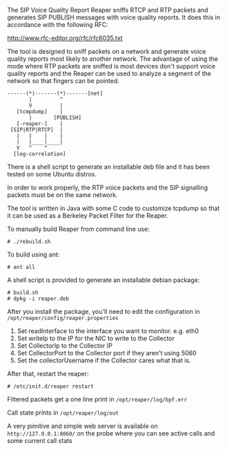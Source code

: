 The SIP Voice Quality Report Reaper sniffs RTCP and RTP packets and generates
SIP PUBLISH messages with voice quality reports.  It does this in accordance
with the following RFC:

http://www.rfc-editor.org/rfc/rfc6035.txt

The tool is designed to sniff packets on a network and generate voice quality
reports most likely to another network.  The advantage of using the mode where
RTP packets are sniffed is most devices don't support voice quality reports
and the Reaper can be used to analyze a segment of the network so that
fingers can be pointed.

```
------(*)-------(*)-------[net]
       |         ^
       V         |
   [tcmpdump]    |
       |       [PUBLISH]
   [-reaper-]    |
 [SIP|RTP|RTCP]  |
   |   |    |    |
   |   |____|____|
   V   ^    ^
  [leg-correlation]
  ```
  
There is a shell script to generate an installable deb file and it has been
tested on some Ubuntu distros.

In order to work properly, the RTP voice packets and the SIP signalling packets
must be on the same network.

The tool is written in Java with some C code to customize tcpdump so that it
can be used as a Berkeley Packet Filter for the Reaper.


To manually build Reaper from command line use:
```
# ./rebuild.sh
```

To build using ant:
```
# ant all
```

A shell script is provided to generate an installable debian package: 

```
# build.sh
# dpkg -i reaper.deb
```
After you install the package, you'll need to edit the configuration in ``/opt/reaper/config/reaper.properties``

 1. Set readInterface to the interface you want to monitor. e.g. eth0
 2. Set writeIp to the IP for the NIC to write to the Collector
 3. Set CollectorIp to the Collector IP
 4. Set CollectorPort to the Collector port if they aren't using 5060
 5. Set the collectorUsername if the Collector cares what that is.

After that, restart the reaper:
```
# /etc/init.d/reaper restart
```
Filtered packets get a one line print in ``/opt/reaper/log/bpf.err`` 

Call state prints in ``/opt/reaper/log/out`` 

A very pimitive and simple web server is available on ``http://127.0.0.1:8060/`` on the
probe where you can see active calls and some current call stats
